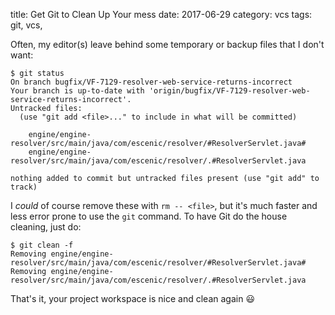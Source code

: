 title: Get Git to Clean Up Your mess
date: 2017-06-29
category: vcs
tags: git, vcs, 

Often, my editor(s) leave behind some temporary or backup files that I
don't want: 

```
$ git status
On branch bugfix/VF-7129-resolver-web-service-returns-incorrect
Your branch is up-to-date with 'origin/bugfix/VF-7129-resolver-web-service-returns-incorrect'.
Untracked files:
  (use "git add <file>..." to include in what will be committed)

	engine/engine-resolver/src/main/java/com/escenic/resolver/#ResolverServlet.java#
	engine/engine-resolver/src/main/java/com/escenic/resolver/.#ResolverServlet.java

nothing added to commit but untracked files present (use "git add" to track)
```

I *could* of course remove these with `rm -- <file>`, but it's much
faster and less error prone to use the `git` command. To have Git do
the house cleaning, just do:

```
$ git clean -f 
Removing engine/engine-resolver/src/main/java/com/escenic/resolver/#ResolverServlet.java#
Removing engine/engine-resolver/src/main/java/com/escenic/resolver/.#ResolverServlet.java

```

That's it, your project workspace is nice and clean again 😃
